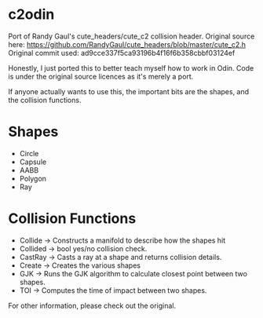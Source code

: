 # c2odin
Port of Randy Gaul's cute_headers/cute_c2 collision header. 
Original source here: https://github.com/RandyGaul/cute_headers/blob/master/cute_c2.h
Original commit used: ad9cce337f5ca93196b4f16f6b358cbbf03124ef

Honestly, I just ported this to better teach myself how to work in Odin. 
Code is under the original source licences as it's merely a port.

If anyone actually wants to use this, the important bits 
are the shapes, and the collision functions. 

# Shapes
* Circle
* Capsule
* AABB
* Polygon
* Ray

# Collision Functions
* Collide       -> Constructs a manifold to describe how the shapes hit
* Collided      -> bool yes/no collision check. 
* CastRay       -> Casts a ray at a shape and returns collision details. 
* Create<SHAPE> -> Creates the various shapes
* GJK           -> Runs the GJK algorithm to calculate closest point between two shapes.
* TOI           -> Computes the time of impact between two shapes. 

For other information, please check out the original. 